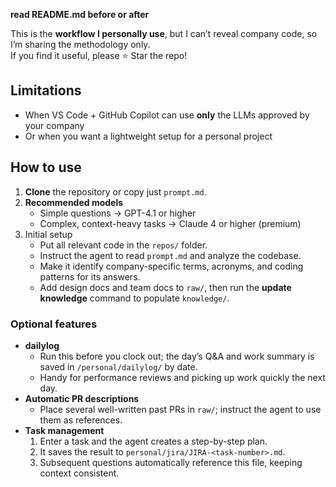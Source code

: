 **read README.md before or after**


This is the **workflow I personally use**, but I can’t reveal company code, so I’m sharing the methodology only.  
If you find it useful, please ⭐️ Star the repo!

## Limitations
- When VS Code + GitHub Copilot can use **only** the LLMs approved by your company
- Or when you want a lightweight setup for a personal project

## How to use
1. **Clone** the repository or copy just `prompt.md`.  
2. **Recommended models**  
   - Simple questions → GPT-4.1 or higher  
   - Complex, context-heavy tasks → Claude 4 or higher (premium)
3. Initial setup  
   - Put all relevant code in the `repos/` folder.  
   - Instruct the agent to read `prompt.md` and analyze the codebase.  
   - Make it identify company-specific terms, acronyms, and coding patterns for its answers.  
   - Add design docs and team docs to `raw/`, then run the **update knowledge** command to populate `knowledge/`.

### Optional features
- **dailylog**  
  - Run this before you clock out; the day’s Q&A and work summary is saved in `/personal/dailylog/` by date.  
  - Handy for performance reviews and picking up work quickly the next day.
- **Automatic PR descriptions**  
  - Place several well-written past PRs in `raw/`; instruct the agent to use them as references.
- **Task management**  
  1. Enter a task and the agent creates a step-by-step plan.  
  2. It saves the result to `personal/jira/JIRA-<task-number>.md`.  
  3. Subsequent questions automatically reference this file, keeping context consistent.
